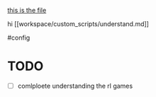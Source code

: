 

[this is the file](/workspace/IsaacLab/source/isaaclab_tasks/isaaclab_tasks/direct/factory/__init__.py)

hi [[workspace/custom_scripts/understand.md]]

#config  

# TODO

- [ ] comlploete understanding the rl games